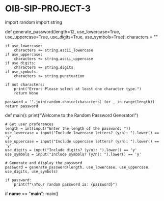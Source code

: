 # OIB-SIP-PROJECT-3
import random
import string

def generate_password(length=12, use_lowercase=True, use_uppercase=True, use_digits=True, use_symbols=True):
    characters = ""
    
    if use_lowercase:
        characters += string.ascii_lowercase
    if use_uppercase:
        characters += string.ascii_uppercase
    if use_digits:
        characters += string.digits
    if use_symbols:
        characters += string.punctuation
    
    if not characters:
        print("Error: Please select at least one character type.")
        return None

    password = ''.join(random.choice(characters) for _ in range(length))
    return password

def main():
    print("Welcome to the Random Password Generator!")

    # Get user preferences
    length = int(input("Enter the length of the password: "))
    use_lowercase = input("Include lowercase letters? (y/n): ").lower() == 'y'
    use_uppercase = input("Include uppercase letters? (y/n): ").lower() == 'y'
    use_digits = input("Include digits? (y/n): ").lower() == 'y'
    use_symbols = input("Include symbols? (y/n): ").lower() == 'y'

    # Generate and display the password
    password = generate_password(length, use_lowercase, use_uppercase, use_digits, use_symbols)
    
    if password:
        print(f"\nYour random password is: {password}")

if __name__ == "__main__":
    main()
